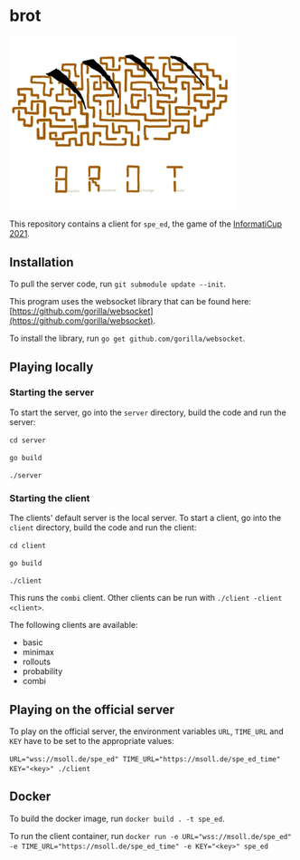 # brot

<img align="center" src="brot.jpg" width="400px">

This repository contains a client for `spe_ed`, the game of the [InformatiCup 2021](https://github.com/InformatiCup/InformatiCup2021).

## Installation

To pull the server code, run `git submodule update --init`.

This program uses the websocket library that can be found here: [https://github.com/gorilla/websocket](https://github.com/gorilla/websocket).

To install the library, run `go get github.com/gorilla/websocket`. 

## Playing locally

### Starting the server

To start the server, go into the `server` directory, build the code and run the server:

`cd server`

`go build` 

`./server`

### Starting the client

The clients' default server is the local server. To start a client, go into the `client` directory, build the code and run the client:

`cd client`

`go build`

`./client`

This runs the `combi` client. Other clients can be run with `./client -client <client>`.

The following clients are available:

- basic
- minimax
- rollouts
- probability
- combi

## Playing on the official server

To play on the official server, the environment variables `URL`, `TIME_URL` and `KEY` have to be set to the appropriate values:

`URL="wss://msoll.de/spe_ed" TIME_URL="https://msoll.de/spe_ed_time" KEY="<key>" ./client`

## Docker

To build the docker image, run `docker build . -t spe_ed`.

To run the client container, run `docker run -e URL="wss://msoll.de/spe_ed" -e TIME_URL="https://msoll.de/spe_ed_time" -e KEY="<key>" spe_ed`

